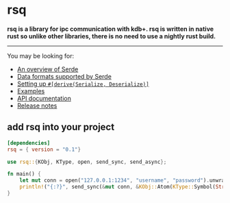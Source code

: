 # rsq &emsp;

**rsq is a library for ipc communication with kdb+. rsq is written in native rust so unlike other libraries, there is no need to use a nightly rust build.**

---

You may be looking for:

- [An overview of Serde](https://serde.rs/)
- [Data formats supported by Serde](https://serde.rs/#data-formats)
- [Setting up `#[derive(Serialize, Deserialize)]`](https://serde.rs/derive.html)
- [Examples](https://serde.rs/examples.html)
- [API documentation](https://docs.serde.rs/serde/)
- [Release notes](https://github.com/serde-rs/serde/releases)

## add rsq into your project

```toml
[dependencies]
rsq = { version = "0.1"}
```

```rust
use rsq::{KObj, KType, open, send_sync, send_async};

fn main() {
    let mut conn = open("127.0.0.1:1234", "username", "password").unwrap();
    println!("{:?}", send_sync(&mut conn, &KObj::Atom(KType::Symbol(String::from("variable")))));
}
```